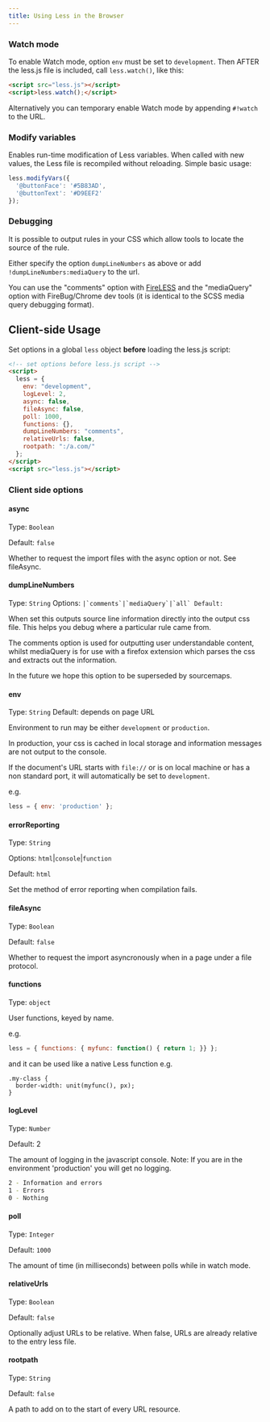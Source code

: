```yaml
---
title: Using Less in the Browser
---
```


### Watch mode
To enable Watch mode, option `env` must be set to `development`. Then AFTER the less.js file is included, call `less.watch()`, like this:

```html
<script src="less.js"></script>
<script>less.watch();</script>
```

Alternatively you can temporary enable Watch mode by appending `#!watch` to the URL.

### Modify variables
Enables run-time modification of Less variables. When called with new values, the Less file is recompiled without reloading. Simple basic usage:

```js
less.modifyVars({
  '@buttonFace': '#5B83AD',
  '@buttonText': '#D9EEF2'
});
```

### Debugging
It is possible to output rules in your CSS which allow tools to locate the source of the rule.

Either specify the option `dumpLineNumbers` as above or add `!dumpLineNumbers:mediaQuery` to the url.

You can use the "comments" option with [FireLESS](https://addons.mozilla.org/en-us/firefox/addon/fireless/) and the "mediaQuery" option with FireBug/Chrome dev tools (it is identical to the SCSS media query debugging format).

## Client-side Usage

Set options in a global `less` object **before** loading the less.js script:

``` html
<!-- set options before less.js script -->
<script>
  less = {
    env: "development",
    logLevel: 2,
    async: false,
    fileAsync: false,
    poll: 1000,
    functions: {},
    dumpLineNumbers: "comments",
    relativeUrls: false,
    rootpath: ":/a.com/"
  };
</script>
<script src="less.js"></script>
```

### Client side options

#### async
Type: `Boolean`

Default: `false`

Whether to request the import files with the async option or not. See fileAsync.

#### dumpLineNumbers
Type: `String`
Options: ``|`comments`|`mediaQuery`|`all`
Default: ``

When set this outputs source line information directly into the output css file. This helps you debug where a particular rule came from.

The comments option is used for outputting user understandable content, whilst mediaQuery is for use with a firefox extension which parses the css and extracts out the information.

In the future we hope this option to be superseded by sourcemaps.

#### env
Type: `String`
Default: depends on page URL

Environment to run may be either `development` or `production`. 

In production, your css is cached in local storage and information messages are not output to the console.

If the document's URL starts with `file://` or is on local machine or has a non standard port, it will automatically be set to `development`.

e.g.
```js
less = { env: 'production' };
```

#### errorReporting
Type: `String`

Options: `html`|`console`|`function`

Default: `html`

Set the method of error reporting when compilation fails.

#### fileAsync
Type: `Boolean`

Default: `false`

Whether to request the import asyncronously when in a page under a file protocol.

#### functions
Type: `object`

User functions, keyed by name.

e.g.
```js
less = { functions: { myfunc: function() { return 1; }} };
```

and it can be used like a native Less function e.g.

```less
.my-class {
  border-width: unit(myfunc(), px);
}
```

#### logLevel
Type: `Number`

Default: 2

The amount of logging in the javascript console. Note: If you are in the environment 'production' you will get no logging.

```bash
2 - Information and errors
1 - Errors
0 - Nothing
```

#### poll
Type: `Integer`

Default: `1000`

The amount of time (in milliseconds) between polls while in watch mode.

#### relativeUrls
Type: `Boolean`

Default: `false`

Optionally adjust URLs to be relative. When false, URLs are already relative to the entry less file.

#### rootpath
Type: `String`

Default: `false`

A path to add on to the start of every URL resource.